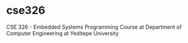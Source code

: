 # cse326
CSE 326 - Embedded Systems Programming Course at Department of Computer Engineering at Yeditepe University
